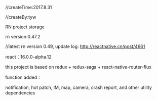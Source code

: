 //createTime:2017.8.31

//createBy:tyw

RN project storage

rn version:0.47.2

//latest rn version 0.49, update log: http://reactnative.cn/post/4661

react：16.0.0-alpha.12

this project is based on redux + redux-saga + react-native-router-flux

function added：

notification, hot patch, IM, map, camera, crash report, and other utility dependencies
